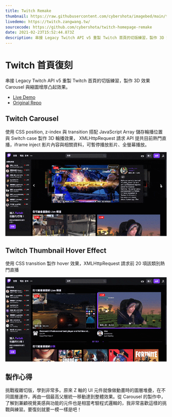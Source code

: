 ```yaml
---
title: Twitch Remake
thumbnail: https://raw.githubusercontent.com/cybershota/imagebed/main/twitch-carosuel-small.gif
livedemo: https://twitch.zangwang.tw/
sourcecode: https://github.com/cybershota/twitch-homepage-remake
date: 2021-02-23T15:52:44.873Z
description: 串接 Legacy Twitch API v5 重製 Twitch 首頁的切版練習，製作 3D 效果 Carousel 與縮圖增厚凸起效果。
---
```

# Twitch 首頁復刻
串接 Legacy Twitch API v5 重製 Twitch 首頁的切版練習，製作 3D 效果 Carousel 與縮圖增厚凸起效果。

- [Live Demo](https://twitch.zangwang.tw/)
- [Original Repo](https://github.com/Lidemy/mentor-program-4th-cybershota/pull/11)

## Twitch Carousel
使用 CSS position, z-index 與 transition 搭配 JavaScript Array 儲存輪播位置與 Switch case 製作 3D 輪播效果，
XMLHttpRequest 請求 API 提共目前熱門直播，iframe inject 影片內容與相關資料，可暫停播放影片、全螢幕播放。

![](https://github.com/cybershota/imagebed/blob/main/twitch-carosuel-small.gif)

## Twitch Thumbnail Hover Effect
使用 CSS transition 製作 hover 效果，XMLHttpRequest 請求前 20 項該類別熱門直播

![](https://github.com/cybershota/imagebed/blob/main/twitch-fetch-small.gif)

## 製作心得
挑戰複雜切版，學到非常多。原來 Z 軸的 UI 元件就像做動畫時的圖層堆疊，在不同圖層運作，再由一個最高父層統一移動達到整體效果。從 Carousel 的製作中，
了解到兼顧視覺美感與功能的元件也是相當考驗程式邏輯的，我非常喜歡這樣的挑戰與練習。要復刻就要一模一樣是吧！
